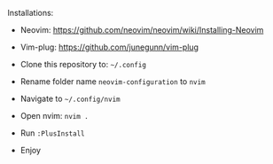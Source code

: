 Installations:

- Neovim: https://github.com/neovim/neovim/wiki/Installing-Neovim

- Vim-plug: https://github.com/junegunn/vim-plug

- Clone this repository to: ```~/.config```

- Rename folder name ```neovim-configuration``` to ```nvim```

- Navigate to ```~/.config/nvim```

- Open nvim: ```nvim .```

- Run ```:PlusInstall```

- Enjoy
